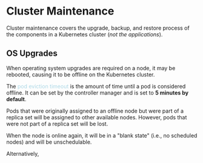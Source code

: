 # Cluster Maintenance
Cluster maintenance covers the upgrade, backup, and restore process of the components in a Kubernetes cluster (*not the applications*).

## OS Upgrades
When operating system upgrades are required on a node, it may be rebooted, causing it to be offline on the Kubernetes cluster.

The <span style = "color:lightblue">pod eviction timeout</span> is the amount of time until a pod is considered offline. It can be set by the controller manager and is set to **5 minutes by default**.

Pods that were originally assigned to an offline node but were part of a replica set will be assigned to other available nodes. However, pods that were not part of a replica set will be lost.

When the node is online again, it will be in a "blank state" (i.e., no scheduled nodes) and will be unschedulable.

Alternatively, 

<span style = "color:lightblue">